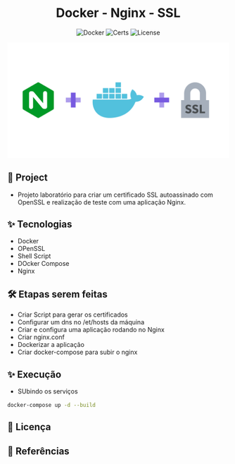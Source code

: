 <h1 align="center">Docker - Nginx - SSL </h1>

<p align="center">
  <img alt="Docker" src="https://img.shields.io/static/v1?label=Docker&message=Nginx&color=8257E5&labelColor=000000"  />
  <img alt="Certs" src="https://img.shields.io/static/v1?label=Certificado&message=SSL&color=8257E5&labelColor=000000"  />
  <img alt="License" src="https://img.shields.io/static/v1?label=license&message=MIT&color=49AA26&labelColor=000000">
</p>

<p align="center">
  <img alt="Prometheues" src="images/nginx-ssl.png">
</p>

## 🌱 Project

- Projeto laboratório para criar um certificado SSL autoassinado com OpenSSL e realização de teste com uma aplicação Nginx.

## ✨ Tecnologias

- Docker
- OPenSSL
- Shell Script
- DOcker Compose
- Nginx

## 🛠️ Etapas serem feitas

- Criar Script para gerar os certificados
- Configurar um dns no /et/hosts da máquina
- Criar e configura uma aplicação rodando no Nginx
- Criar nginx.conf
- Dockerizar a aplicação
- Criar docker-compose para subir o nginx

## ✨ Execução

- SUbindo os serviços

```bash
docker-compose up -d --build
```

## 📄 Licença

## 🙇 Referências